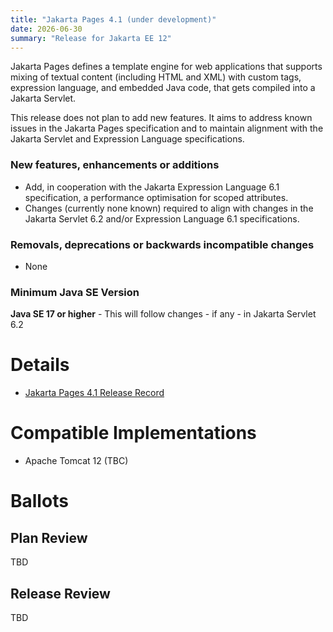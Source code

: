 ```yaml
---
title: "Jakarta Pages 4.1 (under development)"
date: 2026-06-30
summary: "Release for Jakarta EE 12"
---
```

Jakarta Pages defines a template engine for web applications that supports mixing of textual content
(including HTML and XML) with custom tags, expression language, and embedded Java code, that gets compiled
into a Jakarta Servlet.

This release does not plan to add new features.
It aims to address known issues in the Jakarta Pages specification and to maintain alignment with the Jakarta Servlet and Expression Language specifications.

### New features, enhancements or additions
* Add, in cooperation with the Jakarta Expression Language 6.1 specification, a performance optimisation for scoped attributes.
* Changes (currently none known) required to align with changes in the Jakarta Servlet 6.2 and/or Expression Language 6.1 specifications.

### Removals, deprecations or backwards incompatible changes
* None

### Minimum Java SE Version
**Java SE 17 or higher** - This will follow changes - if any - in Jakarta Servlet 6.2

# Details
* [Jakarta Pages 4.1 Release Record](https://projects.eclipse.org/projects/ee4j.jsp/releases/4.1.0)

<!--
The following can be uncommented and version information updated as they become available.

* [Jakarta Server Pages 4.0 Release Plan](https://projects.eclipse.org/projects/ee4j.jsp/releases/4.0.0/plan)
  * [Jakarta EE Platform 11 Release Plan](https://jakartaee.github.io/platform/jakartaee11/JakartaEE11ReleasePlan)
* [Jakarta Pages 4.0 Specification Document](./jakarta-server-pages-spec-4.0.pdf) (PDF)
* [Jakarta Pages 4.0 Specification Document](./jakarta-server-pages-spec-4.0.html) (HTML)
* [Jakarta Pages 4.0 Javadoc](./apidocs)
* [Jakarta Pages 4.0 TCK](https://download.eclipse.org/jakartaee/pages/4.0/jakarta-pages-tck-4.0.0.zip), ([sig](https://download.eclipse.org/jakartaee/pages/4.0/jakarta-pages-tck-4.0.0.zip.sig), [sha](https://download.eclipse.org/jakartaee/pages/4.0/jakarta-pages-tck-4.0.0.zip.sha256), [pub](https://jakarta.ee/specifications/jakartaee-spec-committee.pub))
* Maven coordinates
  * [jakarta.pages:jakarta.pages-api:jar:4.0.0](https://central.sonatype.com/artifact/jakarta.servlet.jsp/jakarta.servlet.jsp-api/4.0.0/jar)
-->

# Compatible Implementations

* Apache Tomcat 12 (TBC)


# Ballots

## Plan Review

TBD

## Release Review

TBD
